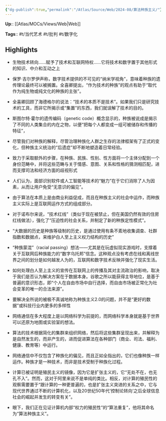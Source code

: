 ```yaml
---
{"dg-publish":true,"permalink":"/Atlas/Source/Web/2024-08/算法种族主义/"}
---
```



**Up**:: [[Atlas/MOCs/Views/Web\|Web]]

**Tags**:: #t/当代艺术 #t/批判 #t/数字化 

## Highlights

- 生物技术转向……赋予了技术和互联网特权……它将技术和数字置于其他形式的知识、中介和互动之上 

- 保罗·吉尔罗伊声称，数字技术提供的不可见的“纳米学视角”，意味着种族的遗传理论最终可以被搁置。全喜卿提出，“作为技术的种族”的观点有助于“取代作为纯生物或纯文化的种族的主张”。 

- 全喜卿回顾了海德格尔的说法：“技术的本质不是技术”。如果我们只是研究技术的工具，而非它所揭示或“集置”的东西，我们就误解了技术的目的。 

- 斯图尔特·霍尔的遗传编码（genetic code）概念显示的，种族被说成是揭示了不同的人类集合的内在之物，以便“把每个人都变成一组可被储存和传播的特征”， 

- 尽管我们对种族的解释，尽管治理种族化人群之生存的法律框架有了正式的变化，但种族主义统治的“后遗症”却不断地塑造着日常经验。 

- 致力于采取额外的步骤，在种族、民族、性别、性方面将一个主体分配到一个身份范畴中，并将这些范畴与关于情感、意图、关系和性格的猜测相匹配，进而支撑司法和经济方面的歧视形式 

- 人们认为，面部识别软件或人工智能等技术的“魅力”在于它们消除了人为因素，从而让用户免受“无意识的偏见”。 

- 由于算法在本质上是由商业利益促成，而且在种族主义的社会中运作，而种族主义实际上是互联网运作方式的组成部分。 

- 对于诺布尔来说，“技术红线”（类似于现在被禁止，但在美国仍然有效的住房红线做法），强化了“压迫性的社会关系，并制定了新的种族定性模式”。 

- “大数据的历史是种族等级制的历史，是通过使用有条不紊地收集调查、社群指数和数据点，来维护白人至上主义权力结构的历史” 

- “种族蒙混”（racial passing）想法——尤其是在玩虚拟现实游戏时，支撑着关于互联网后种族能力的“数字乌托邦”信念。这种观点没有考虑在线和离线世界之间的划分是如何越发人为的，互联网和数字技术反映并强化了现实生活。 

- 如何处理白人至上主义的宣传在互联网上的传播及其对主流政治的影响，取决于我们是否认为解决方案在于数据本身。谷歌之所以能获得主导地位，是基于普遍的意识形态，即“个人在自由市场中自行选择，而自由市场被正常化为社会变革的唯一的合法来源”。 

- 要解决全所说的被极不真诚地称为种族主义2.0的问题，并不是“更好的数据”或科技行业内更多的多样性 

- 网络通信在多大程度上是以网络科学为前提的，而网络科学本身就是基于世界可以还原为地图或实验室的想法。 

- 算法的技术根据简化的集群来组织网络，然后将这些集群呈现出来，并解释为是自然发生的，而非产生的，进而促进算法在各种部门（商业、司法、福利、健康、教育等）中运行。 

- 网络通信中不仅包含了种族化的偏见，而且正如全指出的，它们也像种族一样运作。种族才是一种技术，而非是技术受制于种族化过程。 

- 计算已被证明是殖民主义的镜像，因为它是扩张主义的，它“无处不在，也无孔不入”。然而，这对于阿里来说不是单纯的类比。相反，对计算的殖民性的观察需要置于“跟计算的一种更普遍的，也是扩张主义突进的关系之中，它与现代世界通过不断的计算机化，以及20世纪50年代‘控制论转向’之后全球信息社会的崛起并发生的转变有关”。 

- 眼下，我们正在见证计算机内部“权力的殖民性”的“算法重复”，他将其命名为“算法种族主义”。 

